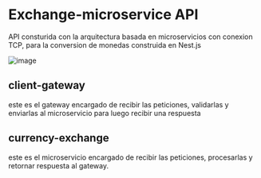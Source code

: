 # Exchange-microservice API

API consturida con la arquitectura basada en microservicios con conexion TCP, para la conversion de monedas construida en Nest.js

![image](https://github.com/user-attachments/assets/606c8df9-2ce5-4c1f-a9ee-15c7d9cc5127)

## client-gateway

este es el gateway encargado de recibir las peticiones, validarlas y enviarlas al microservicio para luego recibir una respuesta

## currency-exchange

este es el microservicio encargado de recibir las peticiones, procesarlas y retornar respuesta al gateway.
